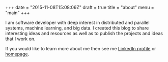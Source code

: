 +++
date = "2015-11-08T15:08:06Z"
draft = true
title = "about"
menu = "main"
+++

I am software developer with deep interest in distributed and parallel systems, machine learning, and big data. I created this blog to share interesting ideas and resources as well as to publish the projects and ideas that I work on.

If you would like to learn more about me then see me [LinkedIn profile](https://uk.linkedin.com/in/jaroslawhirniak) or [homepage](http://hirniak.com/).

<script type='text/javascript'>
alert('test');
</script>